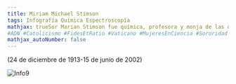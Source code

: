 ```yaml
---
title: Miriam Michael Stimson
tags: Infografía Química Espectroscopía
mathjax: trueSor Marian Stimson fue química, profesora y monja de las dominicas del Santísimo Rosario de Adrian. Estudió el cancer y desarrolló la técnica del disco KBr.
#ADN #Catolicismo #FidesEtRatio #Vaticano #MujeresEnCiencia #Sororidad #CienciaYFe #Química
mathjax_autoNumber: false
---
```


(24 de diciembre de 1913-15 de junio de 2002)

<!--- 
![Stimson](https://raw.githubusercontent.com/A-C-C-Guadalupe-Ortiz-De-Landazuri/Blog/master/infografias/Stimson/Retrato.jpg){:.circle.shadow}

## Fe y obras


## Vida académica



## (Un trabajo importante)

### Principales Publicaciones: 
Aquí van enumerados los artículos u obras públicadas a las que se puede acceder o son muy importantes, de la forma:
[número] Apellido,  Inicial_Nombre. (colaboradores). ‘ Título del artículo ’, Revista, Volumen, páginas (año);
Ejemplo:
[1] Cabibbo, N., ‘On the radiative decay of charged π-mesons’, Il Nuovo Cimento, 11, pp. 837-842 (1959);  


## Fuentes:

Apellido_Autor1 , Inicial_Nombre_Auror1 ., Apellido_Autor2 , Inicial_Nombre_Auror2. Año. Título de la Obra. [online] Nombre de la página. Disponible en: [dirección web](dirección web) [Obtenido el DD de MM del AA].
Ejemplo: Allen, J. L., 2005. Interview with Professor Nicola Cabibbo [online] National Catholic Reporter. Disponible en: [http://www.natcath.org/mainpage/specialdocuments/cabibbo.htm](http://www.natcath.org/mainpage/specialdocuments/cabibbo.htm) [Obtenido el 8 de Abril del 2021].  
Apellido, Inicial_Nombre_Auror1. Año de publicación. Título del Capítulo. Título del libro/revista, Volumen o edición, páginas.
Ejemplo: Parisi, G., 2011. Nicola Cabibbo. Physics Today, 64(2), pp.59-60. 
 
Imagen, derechos de autor: 

## Infografía
-->

![Info9](https://raw.githubusercontent.com/A-C-C-Guadalupe-Ortiz-De-Landazuri/Blog/master/infografias/poster9.jpg)